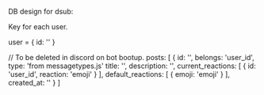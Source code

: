 DB design for dsub:


Key for each user.

user = {
	id: ''
}

// To be deleted in discord on bot bootup.
posts: [
	{
		id: '',
		belongs: 'user_id',
		type: 'from messagetypes.js'
		title: '',
		description: '',
		current_reactions: [
			{
				id: 'user_id',
				reaction: 'emoji'
			}
		],
		default_reactions: [
			{
				emoji: 'emoji'
			}
		],
		created_at: ''
	}
]